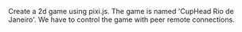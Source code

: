 Create a 2d game using pixi.js.
The game is named 'CupHead Rio de Janeiro'.
We have to control the game with peer remote connections.
